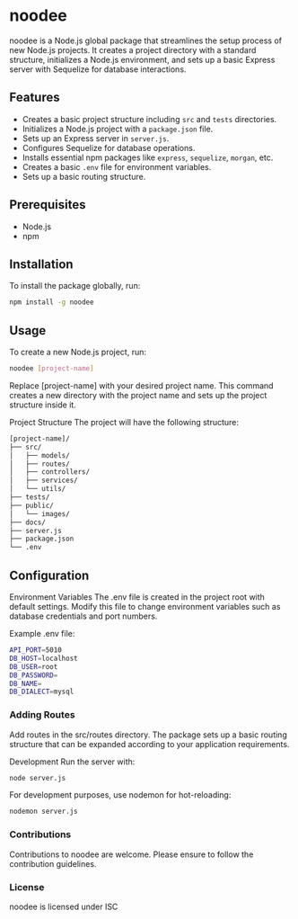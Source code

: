# noodee

noodee is a Node.js global package that streamlines the setup process of new Node.js projects. It creates a project directory with a standard structure, initializes a Node.js environment, and sets up a basic Express server with Sequelize for database interactions.

## Features

- Creates a basic project structure including `src` and `tests` directories.
- Initializes a Node.js project with a `package.json` file.
- Sets up an Express server in `server.js`.
- Configures Sequelize for database operations.
- Installs essential npm packages like `express`, `sequelize`, `morgan`, etc.
- Creates a basic `.env` file for environment variables.
- Sets up a basic routing structure.

## Prerequisites

- Node.js
- npm

## Installation

To install the package globally, run:

```bash
npm install -g noodee 
```

## Usage
To create a new Node.js project, run:

```bash
noodee [project-name]
```
Replace [project-name] with your desired project name. This command creates a new directory with the project name and sets up the project structure inside it.

Project Structure
The project will have the following structure:

```bash
[project-name]/
├── src/
│   ├── models/
│   ├── routes/
│   ├── controllers/
│   ├── services/
│   └── utils/
├── tests/
├── public/
│   └── images/
├── docs/
├── server.js
├── package.json
└── .env
```
## Configuration
Environment Variables
The .env file is created in the project root with default settings. Modify this file to change environment variables such as database credentials and port numbers.

Example .env file:

```bash
API_PORT=5010
DB_HOST=localhost
DB_USER=root
DB_PASSWORD=
DB_NAME=
DB_DIALECT=mysql
```

### Adding Routes
Add routes in the src/routes directory. The package sets up a basic routing structure that can be expanded according to your application requirements.

Development
Run the server with:

```bash 
node server.js
```
For development purposes, use nodemon for hot-reloading:

```bash
nodemon server.js
```
### Contributions
Contributions to noodee are welcome. Please ensure to follow the contribution guidelines.

### License
noodee is licensed under ISC